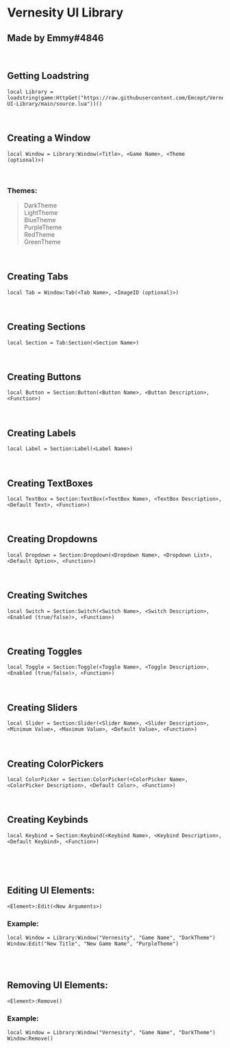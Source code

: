 # Vernesity UI Library
## Made by Emmy#4846

<br />

## Getting Loadstring
```
local Library = loadstring(game:HttpGet("https://raw.githubusercontent.com/Emcept/Vernesity-UI-Library/main/source.lua"))()
```
<br />

## Creating a Window
```
local Window = Library:Window(<Title>, <Game Name>, <Theme (optional)>)
```
<br />

### Themes:
> DarkTheme  
> LightTheme  
> BlueTheme  
> PurpleTheme  
> RedTheme  
> GreenTheme  

<br />

## Creating Tabs
```
local Tab = Window:Tab(<Tab Name>, <ImageID (optional)>)
```
<br />

## Creating Sections
```
local Section = Tab:Section(<Section Name>)
```
<br />

## Creating Buttons
```
local Button = Section:Button(<Button Name>, <Button Description>, <Function>)
```
<br />

## Creating Labels
```
local Label = Section:Label(<Label Name>)
```
<br />

## Creating TextBoxes
```
local TextBox = Section:TextBox(<TextBox Name>, <TextBox Description>, <Default Text>, <Function>)
```
<br />

## Creating Dropdowns
```
local Dropdown = Section:Dropdown(<Dropdown Name>, <Dropdown List>, <Default Option>, <Function>)
```
<br />

## Creating Switches
```
local Switch = Section:Switch(<Switch Name>, <Switch Description>, <Enabled (true/false)>, <Function>)
```
<br />

## Creating Toggles
```
local Toggle = Section:Toggle(<Toggle Name>, <Toggle Description>, <Enabled (true/false)>, <Function>)
```
<br />

## Creating Sliders
```
local Slider = Section:Slider(<Slider Name>, <Slider Description>, <Minimum Value>, <Maximum Value>, <Default Value>, <Function>)
```
<br />

## Creating ColorPickers
```
local ColorPicker = Section:ColorPicker(<ColorPicker Name>, <ColorPicker Description>, <Default Color>, <Function>)
```
<br />

## Creating Keybinds
```
local Keybind = Section:Keybind(<Keybind Name>, <Keybind Description>, <Default Keybind>, <Function>)
```
<br /><br /><br />

## Editing UI Elements:
```
<Element>:Edit(<New Arguments>)
```
### Example:
```
local Window = Library:Window("Vernesity", "Game Name", "DarkTheme")
Window:Edit("New Title", "New Game Name", "PurpleTheme")
```
<br /><br />

## Removing UI Elements:
```
<Element>:Remove()
```
### Example:
```
local Window = Library:Window("Vernesity", "Game Name", "DarkTheme")
Window:Remove()
```
